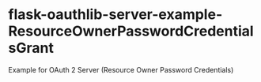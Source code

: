 flask-oauthlib-server-example-ResourceOwnerPasswordCredentialsGrant
===================================================================

Example for OAuth 2 Server (Resource Owner Password Credentials)
